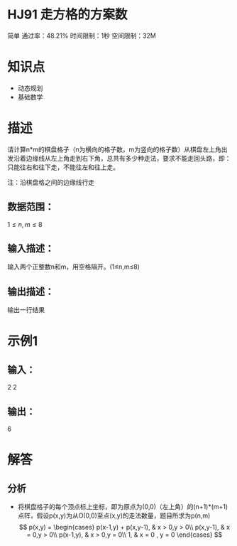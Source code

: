# HJ91 走方格的方案数
简单  通过率：48.21%  时间限制：1秒  空间限制：32M

# 知识点
- 动态规划
- 基础数学

# 描述
请计算n*m的棋盘格子（n为横向的格子数，m为竖向的格子数）从棋盘左上角出发沿着边缘线从左上角走到右下角，总共有多少种走法，要求不能走回头路，即：只能往右和往下走，不能往左和往上走。

注：沿棋盘格之间的边缘线行走

## 数据范围： 
$1 \le n,m \le 8$

## 输入描述：
输入两个正整数n和m，用空格隔开。(1≤n,m≤8)

## 输出描述：
输出一行结果

# 示例1
## 输入：
2 2
## 输出：
6

# 解答
## 分析
- 将棋盘格子的每个顶点标上坐标，即为原点为(0,0)（左上角）的(n+1)*(m+1)点阵，假设p(x,y)为从O(0,0)至点(x,y)的走法数量，题目所求为p(n,m)
$$
    p(x,y) = 
    \begin{cases}
    p(x-1,y) + p(x,y-1), & x > 0,y > 0\\
    p(x,y-1), & x = 0,y > 0\\
    p(x-1,y), & x > 0,y = 0\\
    1, & x = 0 , y = 0
    \end{cases}
$$